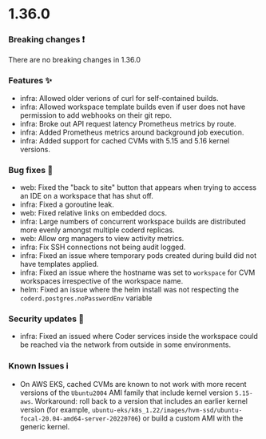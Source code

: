 # 1.36.0

### Breaking changes ❗

There are no breaking changes in 1.36.0

### Features ✨

- infra: Allowed older verions of curl for self-contained builds.
- infra: Allowed workspace template builds even if user does not have permission
  to add webhooks on their git repo.
- infra: Broke out API request latency Prometheus metrics by route.
- infra: Added Prometheus metrics around background job execution.
- infra: Added support for cached CVMs with 5.15 and 5.16 kernel versions.

### Bug fixes 🐛

- web: Fixed the "back to site" button that appears when trying to access an IDE
  on a workspace that has shut off.
- infra: Fixed a goroutine leak.
- web: Fixed relative links on embedded docs.
- infra: Large numbers of concurrent workspace builds are distributed more
  evenly amongst multiple coderd replicas.
- web: Allow org managers to view activity metrics.
- infra: Fix SSH connections not being audit logged.
- infra: Fixed an issue where temporary pods created during build did not have
  templates applied.
- infra: Fixed an issue where the hostname was set to `workspace` for CVM
  workspaces irrespective of the workspace name.
- helm: Fixed an issue where the helm install was not respecting the
  `coderd.postgres.noPasswordEnv` variable

### Security updates 🔐

- infra: Fixed an issued where Coder services inside the workspace could be
  reached via the network from outside in some environments.

### Known Issues ℹ️

- On AWS EKS, cached CVMs are known to not work with more recent versions of the
  `Ubuntu2004` AMI family that include kernel version `5.15-aws`. Workaround:
  roll back to a version that includes an earlier kernel version (for example,
  `ubuntu-eks/k8s_1.22/images/hvm-ssd/ubuntu-focal-20.04-amd64-server-20220706`)
  or build a custom AMI with the generic kernel.
